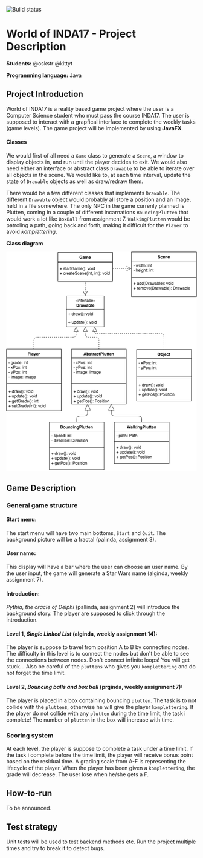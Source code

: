 ![Build status](https://travis-ci.org/oskstr/INDA-Project.svg?branch=master)
# World of INDA17 - Project Description

**Students:** @oskstr @kittyt

**Programming language:** Java

## Project Introduction
World of INDA17 is a reality based game project where the user is a Computer Science student who must pass the course INDA17.
The user is supposed to interact with a grapfical interface to complete the weekly tasks (game levels). The game project will
be implemented by using **JavaFX**.

#### Classes
We would first of all need a `Game` class to generate a `Scene`, a window to display objects in, and run until the player decides to exit. We would also need either an interface or abstract class `Drawable` to be able to iterate over all objects in the scene. We would like to, at each time interval, update the state of `Drawable` objects as well as draw/redraw them.

There would be a few different classes that implements `Drawable`. The different `Drawable` object would probably all store a position and an image, held in a file somewhere. The only NPC in the game currenly planned is Plutten, coming in a couple of different incarnations `BouncingPlutten` that would work a lot like `BoxBall` from assignment 7. `WalkingPlutten` would be patroling a path, going back and forth, making it difficult for the `Player` to avoid *komplettering*.

**Class diagram**

![Class Diagram](/docs/class-diagram.png)

## Game Description

### General game structure
#### Start menu:
The start menu will have two main bottoms, `Start` and `Quit`. The background picture will be a fractal (palinda, assignment 3).

#### User name:
This display will have a bar where the user can choose an user name. By the user input, the game will generate a Star Wars name
(alginda, weekly assignment 7).

#### Introduction:
*Pythia, the oracle of Delphi* (pallinda, assignment 2) will introduce the background story. The player are supposed to click
through the introduction.

#### Level 1, *Single Linked List* (alginda, weekly assignment 14):
The player is suppose to travel from position A to B by connecting nodes. The difficulty in this level is to connect the nodes
but don't be able to see the connections between nodes. Don't connect infinite loops! You will get stuck... Also be careful of
the `pluttens` who gives you `komplettering` and do not forget the time limit.

#### Level 2, *Bouncing balls and box ball* (prginda, weekly assignment 7):
The player is placed in a box containing bouncing `plutten`. The task is to not collide with the `plutten`s, otherwise he will
give the player `komplettering`. If the player do not collide with any `plutten` during the time limit, the task i complete! The
number of `plutten` in the box will increase with time.

### Scoring system
At each level, the player is suppose to complete a task under a time limit. If the task i complete before the time limit,
the player will receive bonus point based on the residual time. A grading scale from A-F is representing the lifecycle of
the player. When the player has been given a `komplettering`, the grade will decrease. The user lose when he/she
gets a F.

## How-to-run
To be announced.

## Test strategy
Unit tests will be used to test backend methods etc. Run the project multiple times and try to break it to detect bugs.
